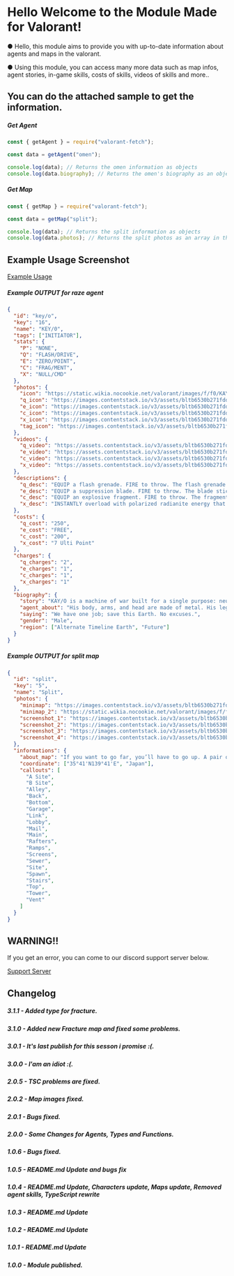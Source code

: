 # Hello Welcome to the Module Made for Valorant!

● Hello, this module aims to provide you with up-to-date information about agents and maps in the valorant.

● Using this module, you can access many more data such as map infos, agent stories, in-game skills, costs of skills, videos of skills and more..

## You can do the attached sample to get the information.

##### Get Agent

```js
const { getAgent } = require("valorant-fetch");

const data = getAgent("omen");

console.log(data); // Returns the omen information as objects
console.log(data.biography); // Returns the omen's biography as an object
```

##### Get Map

```js
const { getMap } = require("valorant-fetch");

const data = getMap("split");

console.log(data); // Returns the split information as objects
console.log(data.photos); // Returns the split photos as an array in the object
```

## Example Usage Screenshot

[Example Usage](https://prnt.sc/wfx671)

##### Example OUTPUT for raze agent

```json
{
  "id": "key/o",
  "key": "16",
  "name": "KEY/0",
  "tags": ["INITIATOR"],
  "stats": {
    "P": "NONE",
    "Q": "FLASH/DRIVE",
    "E": "ZERO/POINT",
    "C": "FRAG/MENT",
    "X": "NULL/CMD"
  },
  "photos": {
    "icon": "https://static.wikia.nocookie.net/valorant/images/f/f0/KAYO_icon.png",
    "q_icon": "https://images.contentstack.io/v3/assets/bltb6530b271fddd0b1/blt83e92ae578e66b8e/60d204231e0505677a882f38/Q_FlashDrive.png",
    "e_icon": "https://images.contentstack.io/v3/assets/bltb6530b271fddd0b1/blt496288e7ab899b47/60d2018db930a53616fa4882/E_ZeroPoint.png",
    "c_icon": "https://images.contentstack.io/v3/assets/bltb6530b271fddd0b1/blte671cefaedb07d26/60d2046483f9fe49a6fef713/C_FragMent.png",
    "x_icon": "https://images.contentstack.io/v3/assets/bltb6530b271fddd0b1/bltead1f4cb9ad32e19/60d20208bcec595109d831c2/X_NullCmd.png",
    "tag_icon": "https://images.contentstack.io/v3/assets/bltb6530b271fddd0b1/blt2965c8a8dce0467d/5eaa0685e6f6795e530a1cbe/Initiator.png"
  },
  "videos": {
    "q_video": "https://assets.contentstack.io/v3/assets/bltb6530b271fddd0b1/bltab2fead35a9b412d/60cce5d49b520349ac9d080d/KAYO_C_v002_web.mp4",
    "e_video": "https://assets.contentstack.io/v3/assets/bltb6530b271fddd0b1/blt11ab79d777cba68e/60cce41a07060a4ae3f12ff1/KAYO_E_v002_web.mp4",
    "c_video": "https://assets.contentstack.io/v3/assets/bltb6530b271fddd0b1/blt6372c1b58baf8ca2/60cce401ae0d50495b4f7e31/KAYO_Q_v001_web.mp4",
    "x_video": "https://assets.contentstack.io/v3/assets/bltb6530b271fddd0b1/blt6cd3a6f6e99152f8/60cce43683f9fe49a6fee835/KAYO_X_v003_web.mp4"
  },
  "descriptions": {
    "q_desc": "EQUIP a flash grenade. FIRE to throw. The flash grenade explodes after a short fuse, blinding anyone in line of sight.",
    "e_desc": "EQUIP a suppression blade. FIRE to throw. The blade sticks to the first surface it hits, winds up, and suppresses anyone in the radius of the explosion.",
    "c_desc": "EQUIP an explosive fragment. FIRE to throw. The fragment sticks to the floor and explodes multiple times, dealing near lethal damage at the center with each explosion.",
    "x_desc": "INSTANTLY overload with polarized radianite energy that empowers KAY/O and causes large energy pulses to emit from his location. Enemies hit with these pulses are suppressed for a short duration."
  },
  "costs": {
    "q_cost": "250",
    "e_cost": "FREE",
    "c_cost": "200",
    "x_cost": "7 Ulti Point"
  },
  "charges": {
    "q_charges": "2",
    "e_charges": "1",
    "c_charges": "1",
    "x_charges": "1"
  },
  "biography": {
    "story": "KAY/O is a machine of war built for a single purpose: neutralizing radiants. His power to suppress enemy abilities cripples his opponents' capacity to fight back, securing him and his allies the ultimate edge.",
    "agent_about": "His body, arms, and head are made of metal. His legs are made out of what appears to be a combination of metal and leather. Parts of his body have electricity and energy visible, these parts include his forearms, the middle of his chest, and the sides of his legs.",
    "saying": "We have one job; save this Earth. No excuses.",
    "gender": "Male",
    "region": ["Alternate Timeline Earth", "Future"]
  }
}
```

##### Example OUTPUT for split map

```json
{
  "id": "split",
  "key": "5",
  "name": "Split",
  "photos": {
    "minimap": "https://images.contentstack.io/v3/assets/bltb6530b271fddd0b1/blt2caea7a88362d6aa/5ecd64b0817e574fa1dcc162/split-minimap-2.png",
    "minimap_2": "https://static.wikia.nocookie.net/valorant/images/f/f2/Split_mini-map.png/revision/latest?cb=20200408012547",
    "screenshot_1": "https://images.contentstack.io/v3/assets/bltb6530b271fddd0b1/blt643d33e2defb855c/5eabe9fe248a28605479c547/split1.jpg",
    "screenshot_2": "https://images.contentstack.io/v3/assets/bltb6530b271fddd0b1/blt8114d8ae57703cf8/5ed81946bf4ae52c761ec8e8/split2-2.jpg",
    "screenshot_3": "https://images.contentstack.io/v3/assets/bltb6530b271fddd0b1/bltdfd43bd79d9b3410/5eabe9fea20afe612d82f833/split3.jpg",
    "screenshot_4": "https://images.contentstack.io/v3/assets/bltb6530b271fddd0b1/bltf7a4f75409f2dbc1/5ed81936047b8c2b9c25fe74/split4-2.jpg"
  },
  "informations": {
    "about_map": "If you want to go far, you’ll have to go up. A pair of sites split by an elevated center allows for rapid movement using two rope ascenders. Each site is built with a looming tower vital for control. Remember to watch above before it all blows sky-high.",
    "coordinate": ["35°41'N139°41'E", "Japan"],
    "callouts": [
      "A Site",
      "B Site",
      "Alley",
      "Back",
      "Bottom",
      "Garage",
      "Link",
      "Lobby",
      "Mail",
      "Main",
      "Rafters",
      "Ramps",
      "Screens",
      "Sewer",
      "Site",
      "Spawn",
      "Stairs",
      "Top",
      "Tower",
      "Vent"
    ]
  }
}
```

## WARNING!!

If you get an error, you can come to our discord support server below.

[Support Server](https://discord.gg/4agCuVt)

## Changelog

##### 3.1.1 - Added type for fracture.

##### 3.1.0 - Added new Fracture map and fixed some problems.

##### 3.0.1 - It's last publish for this sesson i promise :(.

##### 3.0.0 - I'am an idiot :(.

##### 2.0.5 - TSC problems are fixed.

##### 2.0.2 - Map images fixed.

##### 2.0.1 - Bugs fixed.

##### 2.0.0 - Some Changes for Agents, Types and Functions.

##### 1.0.6 - Bugs fixed.

##### 1.0.5 - README.md Update and bugs fix

##### 1.0.4 - README.md Update, Characters update, Maps update, Removed agent skills, TypeScript rewrite

##### 1.0.3 - README.md Update

##### 1.0.2 - README.md Update

##### 1.0.1 - README.md Update

##### 1.0.0 - Module published.
